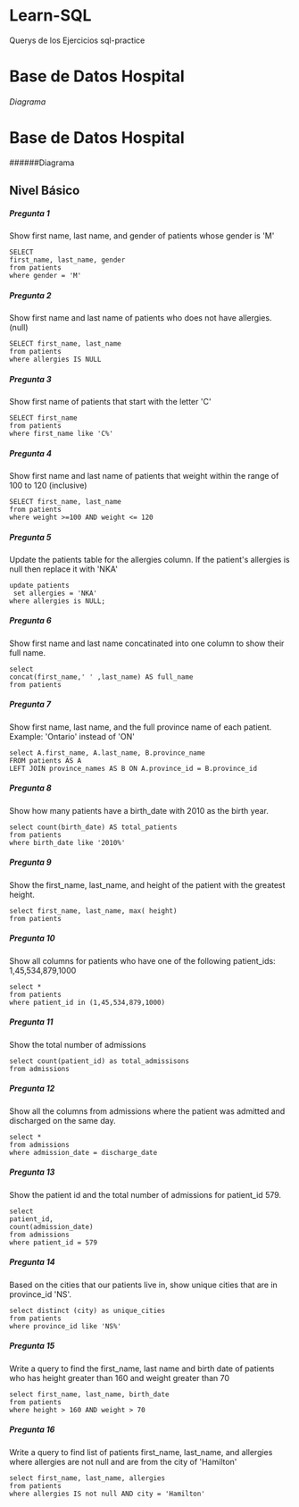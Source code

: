 # Learn-SQL
Querys de los Ejercicios sql-practice

# Base de Datos Hospital
###### Diagrama 



# Base de Datos Hospital
######Diagrama 



## Nivel Básico
##### Pregunta 1
Show first name, last name, and gender of patients whose gender is 'M'
```
SELECT 
first_name, last_name, gender 
from patients
where gender = 'M'
```
##### Pregunta 2
Show first name and last name of patients who does not have allergies. (null)
```
SELECT first_name, last_name
from patients
where allergies IS NULL
```
##### Pregunta 3
Show first name of patients that start with the letter 'C'
```
SELECT first_name
from patients
where first_name like 'C%'
```
##### Pregunta 4
Show first name and last name of patients that weight within the range of 100 to 120 (inclusive)
```
SELECT first_name, last_name
from patients
where weight >=100 AND weight <= 120
```
##### Pregunta 5
Update the patients table for the allergies column. If the patient's allergies is null then replace it with 'NKA'
```
update patients
 set allergies = 'NKA'
where allergies is NULL;
```
##### Pregunta 6
Show first name and last name concatinated into one column to show their full name.
```
select
concat(first_name,' ' ,last_name) AS full_name
from patients
```
##### Pregunta 7
Show first name, last name, and the full province name of each patient.
Example: 'Ontario' instead of 'ON'
```
select A.first_name, A.last_name, B.province_name
FROM patients AS A
LEFT JOIN province_names AS B ON A.province_id = B.province_id
```
##### Pregunta 8
Show how many patients have a birth_date with 2010 as the birth year.
```
select count(birth_date) AS total_patients
from patients
where birth_date like '2010%'
```
##### Pregunta 9
Show the first_name, last_name, and height of the patient with the greatest height.
```
select first_name, last_name, max( height)
from patients
```
##### Pregunta 10
Show all columns for patients who have one of the following patient_ids:
1,45,534,879,1000
```
select *
from patients
where patient_id in (1,45,534,879,1000)
```
##### Pregunta 11
Show the total number of admissions
```
select count(patient_id) as total_admissisons
from admissions
```
##### Pregunta 12
Show all the columns from admissions where the patient was admitted and discharged on the same day.
```
select *
from admissions
where admission_date = discharge_date
```
##### Pregunta 13
Show the patient id and the total number of admissions for patient_id 579.
```
select 
patient_id, 
count(admission_date)
from admissions
where patient_id = 579
```
##### Pregunta 14
Based on the cities that our patients live in, show unique cities that are in province_id 'NS'.
```
select distinct (city) as unique_cities
from patients
where province_id like 'NS%'
```
##### Pregunta 15
Write a query to find the first_name, last name and birth date of patients who has height greater than 160 and weight greater than 70
```
select first_name, last_name, birth_date
from patients
where height > 160 AND weight > 70
```
##### Pregunta 16
Write a query to find list of patients first_name, last_name, and allergies where allergies are not null and are from the city of 'Hamilton'
```
select first_name, last_name, allergies
from patients
where allergies IS not null AND city = 'Hamilton'
```
